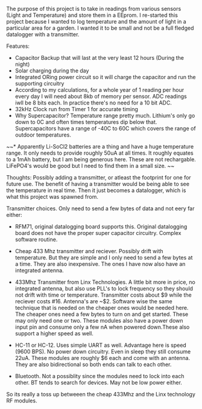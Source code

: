 The purpose of this project is to take in readings from various sensors (Light and Temperature) and store them in a EEprom. I re-started this project because I wanted to log temperature and the amount of light in a particular area for a garden. I wanted it to be small and not be a full fledged datalogger with a transmitter.

Features:
* Capacitor Backup that will last at the very least 12 hours (During the night)
* Solar charging during the day
* Integrated ORing power circuit so it will charge the capacitor and run the supporting circuitry
* According to my calculations, for a whole year of 1 reading per hour every day I will need about 8kb of memory per sensor. ADC readings iwll be 8 bits each. In practice there's no need for a 10 bit ADC.
* 32kHz Clock run from Timer 1 for accurate timing
* Why Supercapacitor? Temperature range pretty much. Lithium's only go down to 0C and often times temperatures dip below that. Supercapacitors have a range of -40C to 60C which covers the range of outdoor temperatures. 

~~* Apparently Li-SoCl2 batteries are a thing and have a huge temperature range. It only needs to provide roughly 50uA at all times. It roughly equates to a 1mAh battery, but I am being generous here. These are not rechargable. LiFePO4's would be good but I need to find them in a small size. ~~

Thoughts: Possibly adding a transmitter, or atleast the footprint for one for future use. The benefit of having a transmitter would be being able to see the temperature in real time. Then it just becomes a datalogger, which is what this project was spawned from. 

Transmitter choices. Only need to send a few bytes of data and not eery far either:
* RFM71, original datalogging board supports this. Original datalogging board does not have the proper super capacitor circuitry. Complex software routine.
* Cheap 433 Mhz transmitter and reciever. Possibly drift with temperature. But they are simple and I only need to send a few bytes at a time. They are also inexpensive. The ones I have now also have an integrated antenna. 
* 433Mhz Transmitter from Linx Technologies. A little bit more in price, no integrated antenna, but also use PLL's to lock frequency so they should not drift with time or temperature. Transmitter costs about $9 while the reciever costs #16. Antenna's are ~$2. Software wise the same technique that is needed on the cheaper ones would be needed here. The cheaper ones need a few bytes to turn on and get started. These may only need one or two. These modules also have a power down input pin and consume only a few nA when powered down.These also support a higher speed as well.

* HC-11 or HC-12. Uses simple UART as well. Advantage here is speed (9600 BPS). No power down circuitry. Even in sleep they still consume 22uA. These modules are roughly $6 each and come with an antenna. They are also bidirectional so both ends can talk to each other. 

* Bluetooth. Not a possiblity since the modules need to lock into each other. BT tends to search for devices. May not be low power either.

So its really a toss up betweeen the cheap 433Mhz and the Linx technology RF modules.
